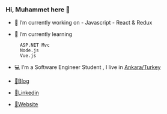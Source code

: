 ### Hi, Muhammet here 👋

- 🔭 I’m currently working on
        - Javascript 
        - React & Redux 

- 🌱 I’m currently learning

        ASP.NET Mvc 
        Node.js
        Vue.js

- 💻 I’m a Software Engineer Student , I live in [Ankara/Turkey](https://tr.wikipedia.org/wiki/Ankara)

- [🤔Blog](https://medium.com/@cokyamanmuhammet)

- [💬Linkedin](https://www.linkedin.com/in/muhammet-%C3%A7okyaman-ba9591197/)

- [🔭Website](muhammetcokyaman.com)
